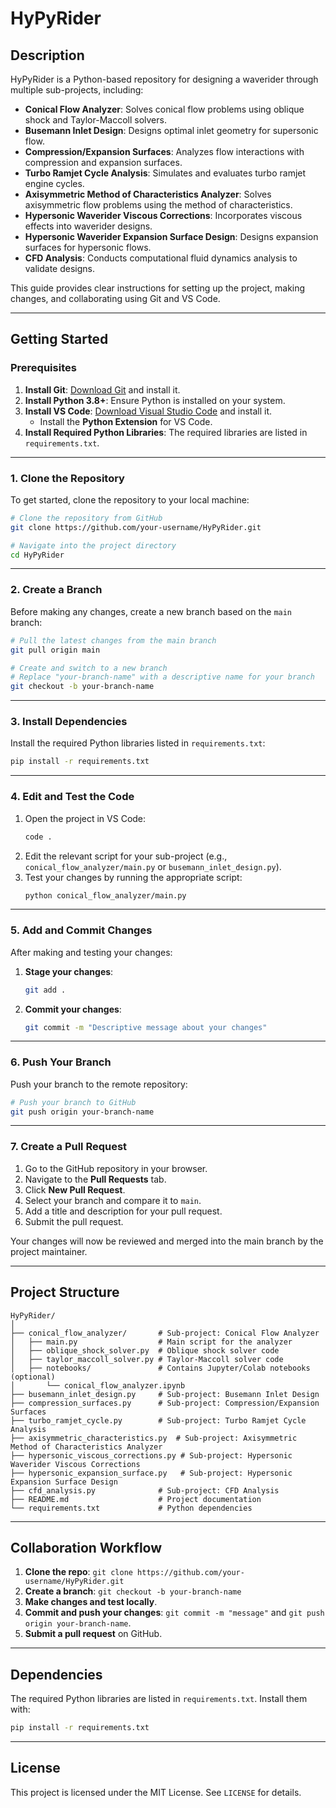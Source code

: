 # HyPyRider

## Description
HyPyRider is a Python-based repository for designing a waverider through multiple sub-projects, including:
- **Conical Flow Analyzer**: Solves conical flow problems using oblique shock and Taylor-Maccoll solvers.
- **Busemann Inlet Design**: Designs optimal inlet geometry for supersonic flow.
- **Compression/Expansion Surfaces**: Analyzes flow interactions with compression and expansion surfaces.
- **Turbo Ramjet Cycle Analysis**: Simulates and evaluates turbo ramjet engine cycles.
- **Axisymmetric Method of Characteristics Analyzer**: Solves axisymmetric flow problems using the method of characteristics.
- **Hypersonic Waverider Viscous Corrections**: Incorporates viscous effects into waverider designs.
- **Hypersonic Waverider Expansion Surface Design**: Designs expansion surfaces for hypersonic flows.
- **CFD Analysis**: Conducts computational fluid dynamics analysis to validate designs.

This guide provides clear instructions for setting up the project, making changes, and collaborating using Git and VS Code.

---

## Getting Started

### Prerequisites
1. **Install Git**: [Download Git](https://git-scm.com/downloads) and install it.
2. **Install Python 3.8+**: Ensure Python is installed on your system.
3. **Install VS Code**: [Download Visual Studio Code](https://code.visualstudio.com/) and install it.
   - Install the **Python Extension** for VS Code.
4. **Install Required Python Libraries**: The required libraries are listed in `requirements.txt`.

---

### 1. Clone the Repository
To get started, clone the repository to your local machine:

```bash
# Clone the repository from GitHub
git clone https://github.com/your-username/HyPyRider.git

# Navigate into the project directory
cd HyPyRider
```

---

### 2. Create a Branch
Before making any changes, create a new branch based on the `main` branch:

```bash
# Pull the latest changes from the main branch
git pull origin main

# Create and switch to a new branch
# Replace "your-branch-name" with a descriptive name for your branch
git checkout -b your-branch-name
```

---

### 3. Install Dependencies
Install the required Python libraries listed in `requirements.txt`:

```bash
pip install -r requirements.txt
```

---

### 4. Edit and Test the Code
1. Open the project in VS Code:
   ```bash
   code .
   ```
2. Edit the relevant script for your sub-project (e.g., `conical_flow_analyzer/main.py` or `busemann_inlet_design.py`).
3. Test your changes by running the appropriate script:
   ```bash
   python conical_flow_analyzer/main.py
   ```

---

### 5. Add and Commit Changes
After making and testing your changes:

1. **Stage your changes**:
   ```bash
   git add .
   ```

2. **Commit your changes**:
   ```bash
   git commit -m "Descriptive message about your changes"
   ```

---

### 6. Push Your Branch
Push your branch to the remote repository:

```bash
# Push your branch to GitHub
git push origin your-branch-name
```

---

### 7. Create a Pull Request
1. Go to the GitHub repository in your browser.
2. Navigate to the **Pull Requests** tab.
3. Click **New Pull Request**.
4. Select your branch and compare it to `main`.
5. Add a title and description for your pull request.
6. Submit the pull request.

Your changes will now be reviewed and merged into the main branch by the project maintainer.

---

## Project Structure
```
HyPyRider/
│
├── conical_flow_analyzer/       # Sub-project: Conical Flow Analyzer
│   ├── main.py                  # Main script for the analyzer
│   ├── oblique_shock_solver.py  # Oblique shock solver code
│   ├── taylor_maccoll_solver.py # Taylor-Maccoll solver code
│   ├── notebooks/               # Contains Jupyter/Colab notebooks (optional)
│       └── conical_flow_analyzer.ipynb
├── busemann_inlet_design.py     # Sub-project: Busemann Inlet Design
├── compression_surfaces.py      # Sub-project: Compression/Expansion Surfaces
├── turbo_ramjet_cycle.py        # Sub-project: Turbo Ramjet Cycle Analysis
├── axisymmetric_characteristics.py  # Sub-project: Axisymmetric Method of Characteristics Analyzer
├── hypersonic_viscous_corrections.py # Sub-project: Hypersonic Waverider Viscous Corrections
├── hypersonic_expansion_surface.py   # Sub-project: Hypersonic Expansion Surface Design
├── cfd_analysis.py              # Sub-project: CFD Analysis
├── README.md                    # Project documentation
└── requirements.txt             # Python dependencies
```

---

## Collaboration Workflow
1. **Clone the repo**: `git clone https://github.com/your-username/HyPyRider.git`
2. **Create a branch**: `git checkout -b your-branch-name`
3. **Make changes and test locally**.
4. **Commit and push your changes**: `git commit -m "message"` and `git push origin your-branch-name`.
5. **Submit a pull request** on GitHub.

---

## Dependencies
The required Python libraries are listed in `requirements.txt`. Install them with:
```bash
pip install -r requirements.txt
```

---

## License
This project is licensed under the MIT License. See `LICENSE` for details.